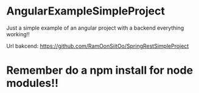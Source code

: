 # AngularExampleSimpleProject

Just a simple example of an angular project with a backend everything working!! 

Url bakcend:  https://github.com/RamOonSiitOo/SpringRestSimpleProject

# Remember do a npm install for node modules!!
